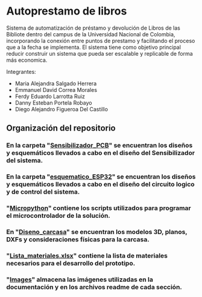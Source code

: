 # Autoprestamo de libros

Sistema de automatización de préstamo y devolución de Libros de las Bibliote dentro del campus de la Universidad Nacional de Colombia, incorporando la conexión entre puntos de prestamo y facilitando el proceso que a la fecha se implementa. El sistema tiene como objetivo principal reducir construir un sistema que pueda ser escalable y replicable de forma más economica.

Integrantes: 
* Maria Alejandra Salgado Herrera
* Emmanuel David Correa Morales
* Ferdy Eduardo Larrotta Ruiz
* Danny Esteban Portela Robayo
* Diego Alejandro Figueroa Del Castillo


## Organización del repositorio

### En la carpeta "[Sensibilizador_PCB](https://github.com/dfigueroa11/bibliotecas_autoprestamo_UNAL/tree/main/Sensibilizador_PCB)" se encuentran los diseños y esquemáticos llevados a cabo en el diseño del Sensibilizador del sistema.
### En la carpeta "[esquematico_ESP32](https://github.com/dfigueroa11/bibliotecas_autoprestamo_UNAL/tree/main/esquematico_ESP32)" se encuentran los diseños y esquemáticos llevados a cabo en el diseño del circuito logico y de control del sistema.
### "[Micropython](https://github.com/dfigueroa11/bibliotecas_autoprestamo_UNAL/tree/main/Micropython)" contiene los scripts utilizados para programar el microcontrolador de la solución.
### En "[Diseno_carcasa](https://github.com/dfigueroa11/bibliotecas_autoprestamo_UNAL/tree/main/Diseno_carcasa)" se encuentran los modelos 3D, planos, DXFs y consideraciones físicas para la carcasa. 
### "[Lista_materiales.xlsx](https://github.com/dfigueroa11/bibliotecas_autoprestamo_UNAL/blob/main/Lista_materiales.xlsx)" contiene la lista de materiales necesarios para el desarrollo del prototipo. 
### "[Images](https://github.com/dfigueroa11/bibliotecas_autoprestamo_UNAL/tree/main/Images)" almacena las imágenes utilizadas en la documentación y en los archivos readme de cada sección.



